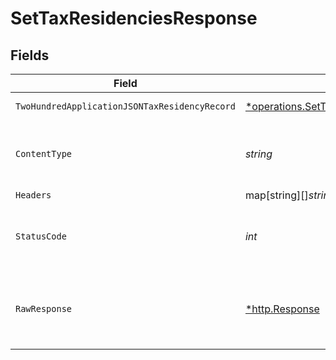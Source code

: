 # SetTaxResidenciesResponse


## Fields

| Field                                                                                                             | Type                                                                                                              | Required                                                                                                          | Description                                                                                                       |
| ----------------------------------------------------------------------------------------------------------------- | ----------------------------------------------------------------------------------------------------------------- | ----------------------------------------------------------------------------------------------------------------- | ----------------------------------------------------------------------------------------------------------------- |
| `TwoHundredApplicationJSONTaxResidencyRecord`                                                                     | [*operations.SetTaxResidenciesTaxResidencyRecord](../../models/operations/settaxresidenciestaxresidencyrecord.md) | :heavy_minus_sign:                                                                                                | User tax residencies                                                                                              |
| `ContentType`                                                                                                     | *string*                                                                                                          | :heavy_check_mark:                                                                                                | HTTP response content type for this operation                                                                     |
| `Headers`                                                                                                         | map[string][]*string*                                                                                             | :heavy_minus_sign:                                                                                                | N/A                                                                                                               |
| `StatusCode`                                                                                                      | *int*                                                                                                             | :heavy_check_mark:                                                                                                | HTTP response status code for this operation                                                                      |
| `RawResponse`                                                                                                     | [*http.Response](https://pkg.go.dev/net/http#Response)                                                            | :heavy_minus_sign:                                                                                                | Raw HTTP response; suitable for custom response parsing                                                           |